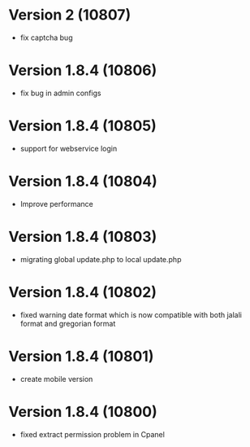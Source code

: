 # Version 2 (10807)
- fix captcha bug

# Version 1.8.4 (10806)
- fix bug in admin configs

# Version 1.8.4 (10805)
- support for webservice login

# Version 1.8.4 (10804)
- Improve performance

# Version 1.8.4 (10803)
- migrating global update.php to local update.php

# Version 1.8.4 (10802)
- fixed warning date format which is now compatible with both jalali format and gregorian format

# Version 1.8.4 (10801)
- create mobile version

# Version 1.8.4 (10800)
- fixed extract permission problem in Cpanel